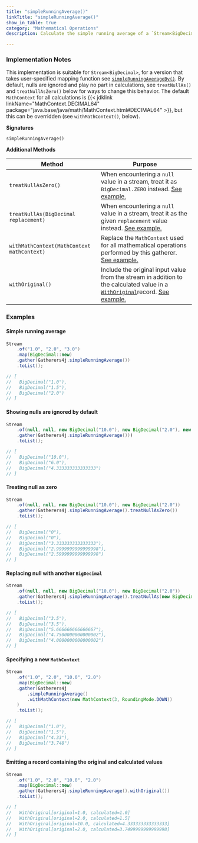 ```yaml
---
title: "simpleRunningAverage()"
linkTitle: "simpleRunningAverage()"
show_in_table: true
category: "Mathematical Operations"
description: Calculate the simple running average of a `Stream<BigDecimal>`.

---
```


### Implementation Notes
This implementation is suitable for `Stream<BigDecimal>`, for a version that takes user-specified mapping function see [`simpleRunningAverageBy()`](/gatherers/mathematical/simplerunningaverageby/).
By default, nulls are ignored and play no part in calculations, see `treatNullAs()` and `treatNullAsZero()` below for ways to change this behavior. The default `MathContext`
for all calculations is {{< jdklink linkName="MathContext.DECIMAL64" package="java.base/java/math/MathContext.html#DECIMAL64" >}}, but this can be overridden (see `withMathContext()`, below).


**Signatures**

`simpleRunningAverage()`

**Additional Methods**

| Method                                     | Purpose                                                                                                                                                                                                                                                |
|--------------------------------------------|--------------------------------------------------------------------------------------------------------------------------------------------------------------------------------------------------------------------------------------------------------|
| `treatNullAsZero()`                        | When encountering a `null` value in a stream, treat it as `BigDecimal.ZERO` instead. [See example.](#treating-null-as-zero)                                                                                                                                             |
| `treatNullAs(BigDecimal replacement)`      | When encountering a `null` value in a stream, treat it as the given `replacement` value instead. [See example.](#replacing-null-with-another-bigdecimal)                                                                                                                                 |
| `withMathContext(MathContext mathContext)` | Replace the `MathContext` used for all mathematical operations performed by this gatherer. [See example.](#specifying-a-new-mathcontext)                                                                                                                                       |
| `withOriginal()`                           | Include the original input value from the stream in addition to the calculated value in a [`WithOriginal`](https://github.com/tginsberg/gatherers4j/blob/main/src/main/java/com/ginsberg/gatherers4j/WithOriginal.java)record. [See example.](#emitting-a-record-containing-the-original-and-calculated-values) |

### Examples

#### Simple running average

```java
Stream
    .of("1.0", "2.0", "3.0")
    .map(BigDecimal::new)
    .gather(Gatherers4j.simpleRunningAverage())
    .toList();

// [ 
//   BigDecimal("1.0"), 
//   BigDecimal("1.5"), 
//   BigDecimal("2.0")
// ]
```

#### Showing nulls are ignored by default

```java
Stream
    .of(null, null, new BigDecimal("10.0"), new BigDecimal("2.0"), new BigDecimal("1.0"))
    .gather(Gatherers4j.simpleRunningAverage()))
    .toList();

// [ 
//   BigDecimal("10.0"),
//   BigDecimal("6.0"),
//   BigDecimal("4.333333333333333")
// ]
```

#### Treating null as zero

```java
Stream
    .of(null, null, new BigDecimal("10.0"), new BigDecimal("2.0"))
    .gather(Gatherers4j.simpleRunningAverage().treatNullAsZero())
    .toList();

// [ 
//   BigDecimal("0"),
//   BigDecimal("0"),
//   BigDecimal("3.333333333333333"), 
//   BigDecimal("2.9999999999999998"), 
//   BigDecimal("2.5999999999999998") 
// ]
```

#### Replacing null with another `BigDecimal`

```java
Stream
    .of(null, null, new BigDecimal("10.0"), new BigDecimal("2.0"))
    .gather(Gatherers4j.simpleRunningAverage().treatNullAs(new BigDecimal("3.5")))
    .toList();

// [  
//   BigDecimal("3.5"),  
//   BigDecimal("3.5"),  
//   BigDecimal("5.666666666666667"), 
//   BigDecimal("4.7500000000000002"), 
//   BigDecimal("4.0000000000000002") 
// ]
```

#### Specifying a new `MathContext`

```java
Stream
    .of("1.0", "2.0", "10.0", "2.0")
    .map(BigDecimal::new)
    .gather(Gatherers4j
        .simpleRunningAverage()
        .withMathContext(new MathContext(3, RoundingMode.DOWN))
    )
    .toList();

// [ 
//   BigDecimal("1.0"), 
//   BigDecimal("1.5"), 
//   BigDecimal("4.33"), 
//   BigDecimal("3.748") 
// ]
```

#### Emitting a record containing the original and calculated values

```java
Stream
    .of("1.0", "2.0", "10.0", "2.0")
    .map(BigDecimal::new)
    .gather(Gatherers4j.simpleRunningAverage().withOriginal())
    .toList();

// [ 
//   WithOriginal[original=1.0, calculated=1.0]
//   WithOriginal[original=2.0, calculated=1.5]
//   WithOriginal[original=10.0, calculated=4.333333333333333]
//   WithOriginal[original=2.0, calculated=3.7499999999999998]
// ]
```